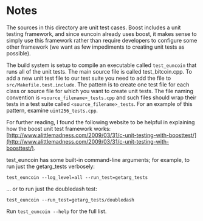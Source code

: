 # Notes
The sources in this directory are unit test cases.  Boost includes a
unit testing framework, and since euncoin already uses boost, it makes
sense to simply use this framework rather than require developers to
configure some other framework (we want as few impediments to creating
unit tests as possible).

The build system is setup to compile an executable called `test_euncoin`
that runs all of the unit tests.  The main source file is called
test_bitcoin.cpp. To add a new unit test file to our test suite you need 
to add the file to `src/Makefile.test.include`. The pattern is to create 
one test file for each class or source file for which you want to create 
unit tests.  The file naming convention is `<source_filename>_tests.cpp` 
and such files should wrap their tests in a test suite 
called `<source_filename>_tests`. For an example of this pattern, 
examine `uint256_tests.cpp`.

For further reading, I found the following website to be helpful in
explaining how the boost unit test framework works:
[http://www.alittlemadness.com/2009/03/31/c-unit-testing-with-boosttest/](http://www.alittlemadness.com/2009/03/31/c-unit-testing-with-boosttest/).

test_euncoin has some built-in command-line arguments; for
example, to run just the getarg_tests verbosely:

    test_euncoin --log_level=all --run_test=getarg_tests

... or to run just the doubledash test:

    test_euncoin --run_test=getarg_tests/doubledash

Run `test_euncoin --help` for the full list.

